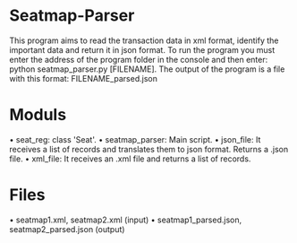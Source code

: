 # Seatmap-Parser

This program aims to read the transaction data in xml format, identify the important data and return it in json format.
To run the program you must enter the address of the program folder in the console and then enter: python seatmap_parser.py [FILENAME].
The output of the program is a file with this format: FILENAME_parsed.json

# Moduls

• seat_reg: class 'Seat'.
• seatmap_parser: Main script.
• json_file: It receives a list of records and translates them to json format. Returns a .json file.
• xml_file: It receives an .xml file and returns a list of records.

# Files

• seatmap1.xml, seatmap2.xml (input)
• seatmap1_parsed.json, seatmap2_parsed.json (output)